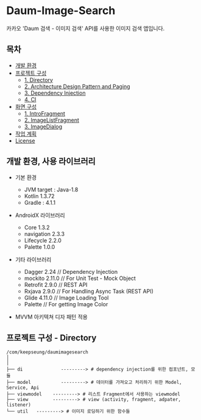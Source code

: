 # Daum-Image-Search
카카오 'Daum 검색 - 이미지 검색' API를 사용한 이미지 검색 앱입니다.

## 목차

- [개발 환경](#개발-환경)
- [프로젝트 구성](#프로젝트-구성)
    - [1. Directory](#1-directory)
    - [2. Architecture Design Pattern and Paging](#2-architecture-design-pattern-and-paging)
    - [3. Dependency Injection](#3-dependency-injection)
    - [4. CI](#4-ci)
- [화면 구성](#화면-구성)
    - [1. IntroFragment](#1-introfragment)
    - [2. ImageListFragment](#2-imagelistfragment)
    - [3. ImageDialog](#3-imagedialog)
- [작업 계획](#작업-계획)
- [License](#license)
    

## 개발 환경, 사용 라이브러리
  * 기본 환경
    * JVM target : Java-1.8
    * Kotlin 1.3.72
    * Gradle : 4.1.1
  
  * AndroidX 라이브러리
    * Core 1.3.2
    * navigation 2.3.3
    * Lifecycle 2.2.0
    * Palette 1.0.0
 

  * 기타 라이브러리
    * Dagger 2.24     // Dependency Injection
    * mockito 2.11.0  // For Unit Test - Mock Object 
    * Retrofit 2.9.0    // REST API 
    * Rxjava 2.9.0    // For Handling Async Task (REST API)
    * Glide 4.11.0      // Image Loading Tool
    * Palette       // For getting Image Color
  
  * MVVM 아키텍쳐 디자 패턴 적용


## 프로젝트 구성 - Directory 

```
/com/keepseung/daumimagesearch
│
│
├── di              ---------> # dependency injection를 위한 컴포넌트, 모듈
├── model           ---------> # 데이터를 가져오고 처리하기 위한 Model, Service, Api
├── viewmodel    ---------> # 리스트 Fragment에서 사용하는 viewmodel 
├── view         ---------> # view (activity, fragment, adpater, listener)
└── util   ---------> # 이미지 로딩하기 위한 함수들
```
